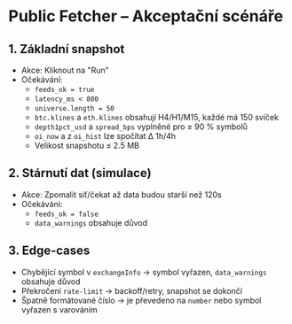 # Public Fetcher – Akceptační scénáře

## 1. Základní snapshot
- Akce: Kliknout na "Run"
- Očekávání:
  - `feeds_ok = true`
  - `latency_ms < 800`
  - `universe.length = 50`
  - `btc.klines` a `eth.klines` obsahují H4/H1/M15, každé má 150 svíček
  - `depth1pct_usd` a `spread_bps` vyplněné pro ≥ 90 % symbolů
  - `oi_now` a z `oi_hist` lze spočítat Δ 1h/4h
  - Velikost snapshotu ≤ 2.5 MB

## 2. Stárnutí dat (simulace)
- Akce: Zpomalit síť/čekat až data budou starší než 120s
- Očekávání:
  - `feeds_ok = false`
  - `data_warnings` obsahuje důvod

## 3. Edge-cases
- Chybějící symbol v `exchangeInfo` → symbol vyřazen, `data_warnings` obsahuje důvod
- Překročení `rate-limit` → backoff/retry, snapshot se dokončí
- Špatně formátované číslo → je převedeno na `number` nebo symbol vyřazen s varováním

